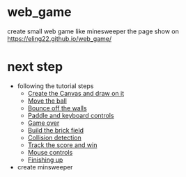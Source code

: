 # web_game
create small web game like minesweeper
the page show on https://eling22.github.io/web_game/
# next step
* following the tutorial steps
  * [Create the Canvas and draw on it](https://developer.mozilla.org/en-US/docs/Games/Workflows/2D_Breakout_game_pure_JavaScript/Create_the_Canvas_and_draw_on_it)
  * [Move the ball](https://developer.mozilla.org/en-US/docs/Games/Workflows/2D_Breakout_game_pure_JavaScript/Move_the_ball)
  * [Bounce off the walls](https://developer.mozilla.org/en-US/docs/Games/Workflows/2D_Breakout_game_pure_JavaScript/Bounce_off_the_walls)
  * [Paddle and keyboard controls](https://developer.mozilla.org/en-US/docs/Games/Workflows/2D_Breakout_game_pure_JavaScript/Paddle_and_keyboard_controls)
  * [Game over](https://developer.mozilla.org/en-US/docs/Games/Workflows/2D_Breakout_game_pure_JavaScript/Game_over)
  * [Build the brick field](https://developer.mozilla.org/en-US/docs/Games/Workflows/2D_Breakout_game_pure_JavaScript/Build_the_brick_field)
  * [Collision detection](https://developer.mozilla.org/en-US/docs/Games/Workflows/2D_Breakout_game_pure_JavaScript/Collision_detection)
  * [Track the score and win](https://developer.mozilla.org/en-US/docs/Games/Workflows/2D_Breakout_game_pure_JavaScript/Track_the_score_and_win)
  * [Mouse controls](https://developer.mozilla.org/en-US/docs/Games/Workflows/2D_Breakout_game_pure_JavaScript/Mouse_controls)
  * [Finishing up](https://developer.mozilla.org/en-US/docs/Games/Workflows/2D_Breakout_game_pure_JavaScript/Finishing_up)
* create minsweeper
